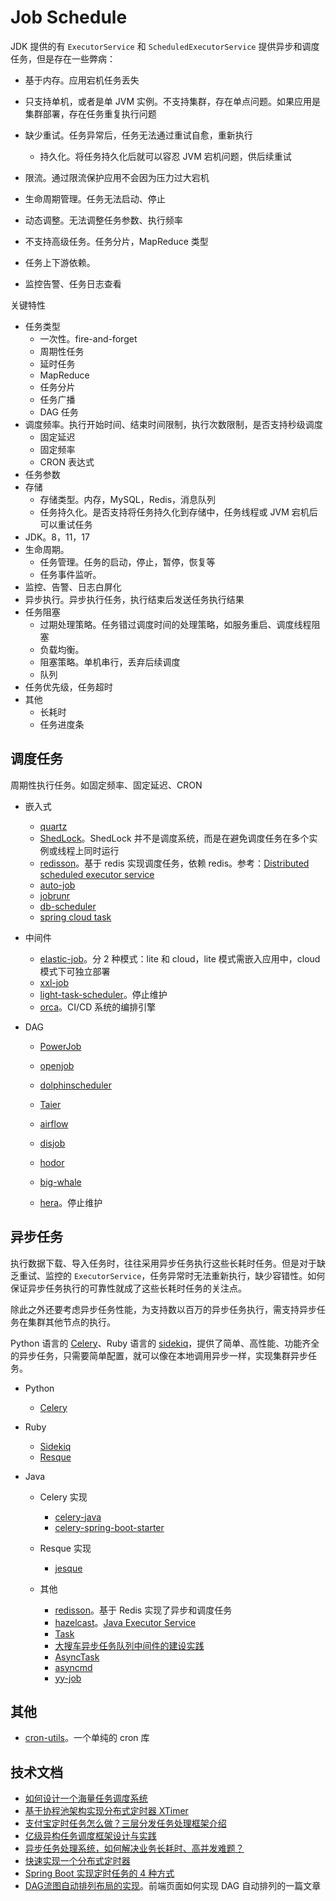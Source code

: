 # Job Schedule

JDK 提供的有 `ExecutorService` 和 `ScheduledExecutorService` 提供异步和调度任务，但是存在一些弊病：

* 基于内存。应用宕机任务丢失
* 只支持单机，或者是单 JVM 实例。不支持集群，存在单点问题。如果应用是集群部署，存在任务重复执行问题
* 缺少重试。任务异常后，任务无法通过重试自愈，重新执行
  * 持久化。将任务持久化后就可以容忍 JVM 宕机问题，供后续重试

* 限流。通过限流保护应用不会因为压力过大宕机
* 生命周期管理。任务无法启动、停止
* 动态调整。无法调整任务参数、执行频率
* 不支持高级任务。任务分片，MapReduce 类型
* 任务上下游依赖。
* 监控告警、任务日志查看

关键特性

* 任务类型
  * 一次性。fire-and-forget
  * 周期性任务
  * 延时任务
  * MapReduce
  * 任务分片
  * 任务广播
  * DAG 任务
* 调度频率。执行开始时间、结束时间限制，执行次数限制，是否支持秒级调度
  * 固定延迟
  * 固定频率
  * CRON 表达式
* 任务参数
* 存储
  * 存储类型。内存，MySQL，Redis，消息队列
  * 任务持久化。是否支持将任务持久化到存储中，任务线程或 JVM 宕机后可以重试任务
* JDK。8，11，17
* 生命周期。
  * 任务管理。任务的启动，停止，暂停，恢复等
  * 任务事件监听。
* 监控、告警、日志白屏化
* 异步执行。异步执行任务，执行结束后发送任务执行结果
* 任务阻塞
  * 过期处理策略。任务错过调度时间的处理策略，如服务重启、调度线程阻塞
  * 负载均衡。
  * 阻塞策略。单机串行，丢弃后续调度
  * 队列
* 任务优先级，任务超时
* 其他
  * 长耗时
  * 任务进度条

## 调度任务

周期性执行任务。如固定频率、固定延迟、CRON

- 嵌入式

  - [quartz](https://github.com/quartz-scheduler/quartz)
  - [ShedLock](https://github.com/lukas-krecan/ShedLock)。ShedLock 并不是调度系统，而是在避免调度任务在多个实例或线程上同时运行
  - [redisson](https://github.com/redisson/redisson)。基于 redis 实现调度任务，依赖 redis。参考：[Distributed scheduled executor service](https://github.com/redisson/redisson/wiki/9.-distributed-services#94-distributed-scheduled-executor-service)
  - [auto-job](https://gitee.com/hyxl-520/auto-job)
  - [jobrunr](https://github.com/jobrunr/jobrunr)
  - [db-scheduler](https://github.com/kagkarlsson/db-scheduler)
  - [spring cloud task](https://spring.io/projects/spring-cloud-task#overview)
- 中间件

  - [elastic-job](https://github.com/apache/shardingsphere-elasticjob)。分 2 种模式：lite 和 cloud，lite 模式需嵌入应用中，cloud 模式下可独立部署
  - [xxl-job](https://github.com/xuxueli/xxl-job)
  - [light-task-scheduler](https://gitee.com/hugui/light-task-scheduler)。停止维护
  - [orca](https://github.com/spinnaker/orca)。CI/CD 系统的编排引擎

- DAG

  - [PowerJob](https://github.com/PowerJob/PowerJob)
  - [openjob](https://github.com/open-job/openjob)

  - [dolphinscheduler](https://github.com/apache/dolphinscheduler)
  - [Taier](https://dtstack.github.io/Taier/)
  - [airflow](https://github.com/apache/airflow)
  - [disjob](https://github.com/dromara/disjob)
  - [hodor](https://github.com/dromara/hodor)
  - [big-whale](https://gitee.com/meetyoucrop/big-whale)
  - [hera](https://github.com/scxwhite/hera)。停止维护


## 异步任务

执行数据下载、导入任务时，往往采用异步任务执行这些长耗时任务。但是对于缺乏重试、监控的 `ExecutorService`，任务异常时无法重新执行，缺少容错性。如何保证异步任务执行的可靠性就成了这些长耗时任务的关注点。

除此之外还要考虑异步任务性能，为支持数以百万的异步任务执行，需支持异步任务在集群其他节点的执行。

Python 语言的 [Celery](https://docs.celeryq.dev/en/stable/getting-started/introduction.html)、Ruby 语言的 [sidekiq](https://github.com/sidekiq/sidekiq)，提供了简单、高性能、功能齐全的异步任务，只需要简单配置，就可以像在本地调用异步一样，实现集群异步任务。

* Python
  * [Celery](https://docs.celeryq.dev/en/stable/getting-started/introduction.html)

* Ruby
  * [Sidekiq](https://github.com/sidekiq/sidekiq)
  * [Resque](https://github.com/resque/resque)

* Java
  * Celery 实现
    * [celery-java](https://github.com/crabhi/celery-java)
    * [celery-spring-boot-starter](https://github.com/juforg/celery-spring-boot-starter)

  * Resque 实现
    * [jesque](https://github.com/gresrun/jesque)

  * 其他
    * [redisson](https://github.com/redisson/redisson)。基于 Redis 实现了异步和调度任务
    * [hazelcast](https://github.com/hazelcast/hazelcast)。[Java Executor Service](https://docs.hazelcast.com/hazelcast/latest/computing/executor-service)
    * [Task](https://github.com/WangJunTYTL/Task)
    * [大搜车异步任务队列中间件的建设实践](https://www.infoq.cn/article/umqb2cfdgrfcduz9ofd1)
    * [AsyncTask](https://gitee.com/jmpp/AsyncTask)
    * [asyncmd](https://github.com/bojiw/asyncmd)
    * [yy-job](https://gitee.com/the_source_of_the_abyss/yy-job)

## 其他

* [cron-utils](https://github.com/jmrozanec/cron-utils)。一个单纯的 cron 库

## 技术文档

- [如何设计一个海量任务调度系统](https://mp.weixin.qq.com/s/hv3tTOAdD-SiCq2owCdxZQ)
- [基于协程池架构实现分布式定时器 XTimer](https://mp.weixin.qq.com/s/gfiAm4NrcY_PaRNrQ1P2vw)
- [支付宝定时任务怎么做？三层分发任务处理框架介绍](https://mp.weixin.qq.com/s/6zY3ZtilM1jA5gMPMDRQyA)
- [亿级异构任务调度框架设计与实践](https://mp.weixin.qq.com/s/9WIZIf-7yApfCZSMuD9CWQ)
- [异步任务处理系统，如何解决业务长耗时、高并发难题？](https://mp.weixin.qq.com/s/Bwj8V6kFWfXwGiKS-E2pHA)
- [快速实现一个分布式定时器](https://mp.weixin.qq.com/s/ggPftQm2ewGOJwlRDQGgDQ)
- [Spring Boot 实现定时任务的 4 种方式](https://mp.weixin.qq.com/s/iWK70k1KgHLKG9cvIlELbg)
- [DAG流图自动排列布局的实现](https://mp.weixin.qq.com/s/tsmNFpABJAxAItVzPqluWw)。前端页面如何实现 DAG 自动排列的一篇文章

